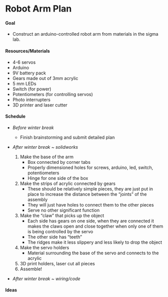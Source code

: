 # Robot Arm Plan

#### Goal
- Construct an arduino-controlled robot arm from materials in the sigma lab.

#### Resources/Materials
- 4-6 servos
- Arduino
- 9V battery pack
- Gears made out of 3mm acrylic
- 5 mm LEDs
- Switch (for power)
- Potentiometers (for controlling servos) 
- Photo interrupters
- 3D printer and laser cutter

#### Schedule
- *Before winter break*
  - Finish brainstorming and submit detailed plan
- *After winter break ~ solidworks*
  1. Make the base of the arm
     - Box connected by corner tabs
     - Properly dimensioned holes for screws, arduino, led, switch, potentiometers
      - Hinge for one side of the box
  2. Make the strips of acrylic connected by gears
     - These should be relatively simple pieces, they are just put in place to increase the distance between the “joints”       of the assembly
      - They will just have holes to connect them to the other pieces
      - Serve no other significant function
  3. Make the “claw” that picks up the object
     - Each side has gears on one side, when they are connected it makes the claws open and close together when only one         of them is being controlled by the servo
      - The other side has “teeth”
     - The ridges make it less slippery and less likely to drop the object
  4. Make the servo holders 
      - Material surrounding the base of the servo and connects to the acrylic
  5. 3D print holders, laser cut all pieces
  6. Assemble! 



- *After winter break ~ wiring/code*


#### Ideas

